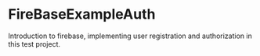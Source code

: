 # FireBaseExampleAuth
Introduction to firebase, implementing user registration and authorization in this test project.
